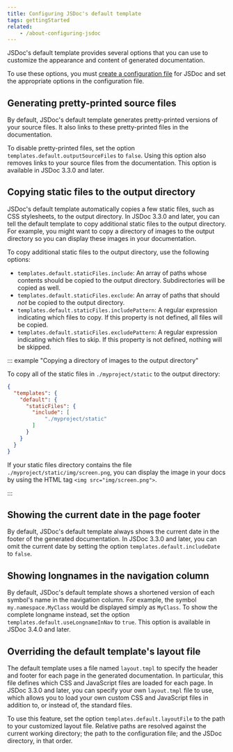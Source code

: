 ```yaml
---
title: Configuring JSDoc's default template
tags: gettingStarted
related:
    - /about-configuring-jsdoc
---
```


JSDoc's default template provides several options that you can use to customize the appearance and
content of generated documentation.

To use these options, you must [create a configuration file][about-config] for JSDoc and set the
appropriate options in the configuration file.

[about-config]: /about-configuring-jsdoc


## Generating pretty-printed source files

By default, JSDoc's default template generates pretty-printed versions of your source files. It also
links to these pretty-printed files in the documentation.

To disable pretty-printed files, set the option `templates.default.outputSourceFiles` to `false`.
Using this option also removes links to your source files from the documentation. This option is
available in JSDoc 3.3.0 and later.


## Copying static files to the output directory

JSDoc's default template automatically copies a few static files, such as CSS stylesheets, to the
output directory. In JSDoc 3.3.0 and later, you can tell the default template to copy additional
static files to the output directory. For example, you might want to copy a directory of images to
the output directory so you can display these images in your documentation.

To copy additional static files to the output directory, use the following options:

+ `templates.default.staticFiles.include`: An array of paths whose contents should be copied to the
output directory. Subdirectories will be copied as well.
+ `templates.default.staticFiles.exclude`: An array of paths that should _not_ be copied to the
output directory.
+ `templates.default.staticFiles.includePattern`: A regular expression indicating which files to
copy. If this property is not defined, all files will be copied.
+ `templates.default.staticFiles.excludePattern`: A regular expression indicating which files to
skip. If this property is not defined, nothing will be skipped.

::: example "Copying a directory of images to the output directory"

To copy all of the static files in `./myproject/static` to the output directory:

```json
{
  "templates": {
    "default": {
      "staticFiles": {
        "include": [
        	"./myproject/static"
        ]
      }
    }
  }
}
```

If your static files directory contains the file `./myproject/static/img/screen.png`, you can
display the image in your docs by using the HTML tag `<img src="img/screen.png">`.

:::


## Showing the current date in the page footer

By default, JSDoc's default template always shows the current date in the footer of the generated
documentation. In JSDoc 3.3.0 and later, you can omit the current date by setting the option
`templates.default.includeDate` to `false`.


## Showing longnames in the navigation column

By default, JSDoc's default template shows a shortened version of each symbol's name in the
navigation column. For example, the symbol `my.namespace.MyClass` would be displayed simply as
`MyClass`. To show the complete longname instead, set the option
`templates.default.useLongnameInNav` to `true`. This option is available in JSDoc 3.4.0 and later.


## Overriding the default template's layout file

The default template uses a file named `layout.tmpl` to specify the header and footer for each
page in the generated documentation. In particular, this file defines which CSS and JavaScript files
are loaded for each page. In JSDoc 3.3.0 and later, you can specify your own `layout.tmpl` file to
use, which allows you to load your own custom CSS and JavaScript files in addition to, or instead
of, the standard files.

To use this feature, set the option `templates.default.layoutFile` to the path to your customized
layout file. Relative paths are resolved against the current working directory; the path to the
configuration file; and the JSDoc directory, in that order.
